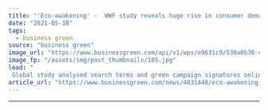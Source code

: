 ```yaml
---
title: "'Eco-awakening' -  WWF study reveals huge rise in consumer demand for sustainable products"
date: "2021-05-18"
tags: 
  - business green
source: "business green"
image_url: "https://www.businessgreen.com/api/v1/wps/e9631c9/530a0b78-c69b-4d18-bc47-f9646176c8d2/1/iStock-1202789131-1-loose-shopping-goods-185x114.jpg"
image_fp: "/assets/img/post_thumbnails/185.jpg"
lead: "
 Global study analysed search terms and green campaign signatures online and on social media ..."
article_url: "https://www.businessgreen.com/news/4031448/eco-awakening-wwf-study-reveals-huge-rise-consumer-demand-sustainable-products"
---
```


---

